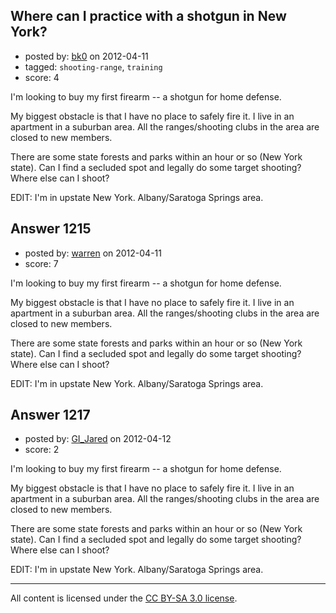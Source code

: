 ## Where can I practice with a shotgun in New York?

- posted by: [bk0](https://stackexchange.com/users/-1/411-bk0) on 2012-04-11
- tagged: `shooting-range`, `training`
- score: 4

I'm looking to buy my first firearm -- a shotgun for home defense.

My biggest obstacle is that I have no place to safely fire it. I live in an apartment in a suburban area. All the ranges/shooting clubs in the area are closed to new members.

There are some state forests and parks within an hour or so (New York state). Can I find a secluded spot and legally do some target shooting? Where else can I shoot?

EDIT: I'm in upstate New York. Albany/Saratoga Springs area.


## Answer 1215

- posted by: [warren](https://stackexchange.com/users/-1/143-warren) on 2012-04-11
- score: 7

I'm looking to buy my first firearm -- a shotgun for home defense.

My biggest obstacle is that I have no place to safely fire it. I live in an apartment in a suburban area. All the ranges/shooting clubs in the area are closed to new members.

There are some state forests and parks within an hour or so (New York state). Can I find a secluded spot and legally do some target shooting? Where else can I shoot?

EDIT: I'm in upstate New York. Albany/Saratoga Springs area.


## Answer 1217

- posted by: [GI_Jared](https://stackexchange.com/users/-1/488-gi-jared) on 2012-04-12
- score: 2

I'm looking to buy my first firearm -- a shotgun for home defense.

My biggest obstacle is that I have no place to safely fire it. I live in an apartment in a suburban area. All the ranges/shooting clubs in the area are closed to new members.

There are some state forests and parks within an hour or so (New York state). Can I find a secluded spot and legally do some target shooting? Where else can I shoot?

EDIT: I'm in upstate New York. Albany/Saratoga Springs area.



---

All content is licensed under the [CC BY-SA 3.0 license](https://creativecommons.org/licenses/by-sa/3.0/).

